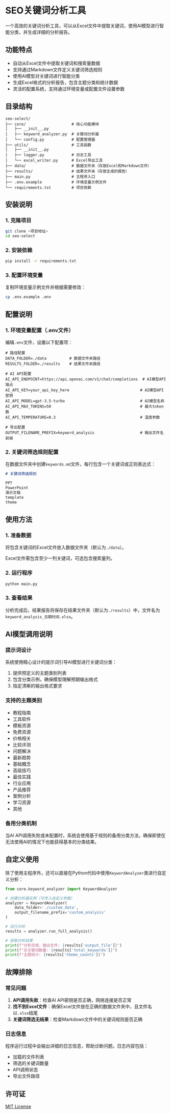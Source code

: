 # SEO关键词分析工具

一个高效的关键词分析工具，可以从Excel文件中提取关键词，使用AI模型进行智能分类，并生成详细的分析报告。

## 功能特点

- 自动从Excel文件中提取关键词和搜索量数据
- 支持通过Markdown文件定义关键词筛选规则
- 使用AI模型对关键词进行智能分类
- 生成Excel格式的分析报告，包含主题分类和统计数据
- 灵活的配置系统，支持通过环境变量或配置文件设置参数

## 目录结构

```
seo-select/
├── core/                    # 核心功能模块
│   ├── __init__.py
│   ├── keyword_analyzer.py  # 关键词分析器
│   └── config.py            # 配置管理器
├── utils/                   # 工具函数
│   ├── __init__.py
│   ├── logger.py            # 日志工具
│   └── excel_writer.py      # Excel导出工具
├── data/                    # 数据文件夹（存放Excel和Markdown文件）
├── results/                 # 结果文件夹（存放生成的报告）
├── main.py                  # 主程序入口
├── .env.example             # 环境变量示例文件
└── requirements.txt         # 项目依赖
```

## 安装说明

### 1. 克隆项目

```bash
git clone <项目地址>
cd seo-select
```

### 2. 安装依赖

```bash
pip install -r requirements.txt
```

### 3. 配置环境变量

复制环境变量示例文件并根据需要修改：

```bash
cp .env.example .env
```

## 配置说明

### 1. 环境变量配置（.env文件）

编辑`.env`文件，设置以下配置项：

```
# 路径配置
DATA_FOLDER=./data          # 数据文件夹路径
RESULTS_FOLDER=./results    # 结果文件夹路径

# AI API配置
AI_API_ENDPOINT=https://api.openai.com/v1/chat/completions  # AI模型API端点
AI_API_KEY=your_api_key_here                               # AI模型API密钥
AI_API_MODEL=gpt-3.5-turbo                                 # AI模型名称
AI_API_MAX_TOKENS=50                                       # 最大token数
AI_API_TEMPERATURE=0.3                                     # 温度参数

# 导出配置
OUTPUT_FILENAME_PREFIX=keyword_analysis                    # 输出文件名前缀
```

### 2. 关键词筛选规则配置

在数据文件夹中创建`keywords.md`文件，每行包含一个关键词或正则表达式：

```markdown
# 关键词筛选规则

PPT
PowerPoint
演示文稿
template
theme
```

## 使用方法

### 1. 准备数据

将包含关键词的Excel文件放入数据文件夹（默认为`./data`）。

Excel文件需包含至少一列关键词，可选包含搜索量列。

### 2. 运行程序

```bash
python main.py
```

### 3. 查看结果

分析完成后，结果报告将保存在结果文件夹（默认为`./results`）中，文件名为`keyword_analysis_日期时间.xlsx`。

## AI模型调用说明

### 提示词设计

系统使用精心设计的提示词引导AI模型进行关键词分类：

1. 提供预定义的主题类别列表
2. 包含分类示例，确保模型理解预期输出格式
3. 指定清晰的输出格式要求

### 支持的主题类别

- 教程指南
- 工具软件
- 模板资源
- 免费资源
- 价格相关
- 比较评测
- 问题解决
- 最新趋势
- 基础概念
- 高级技巧
- 最佳实践
- 行业应用
- 产品推荐
- 案例分析
- 学习资源
- 其他

### 备用分类机制

当AI API调用失败或未配置时，系统会使用基于规则的备用分类方法，确保即使在无法使用AI的情况下也能获得基本的分类结果。

## 自定义使用

除了使用主程序外，还可以直接在Python代码中使用`KeywordAnalyzer`类进行自定义分析：

```python
from core.keyword_analyzer import KeywordAnalyzer

# 创建分析器实例（可传入自定义参数）
analyzer = KeywordAnalyzer(
    data_folder='./custom_data',
    output_filename_prefix='custom_analysis'
)

# 运行分析
results = analyzer.run_full_analysis()

# 获取分析结果
print(f"分析完成，输出文件: {results['output_file']}")
print(f"总关键词数量: {results['total_keywords']}")
print(f"主题统计: {results['theme_counts']}")
```

## 故障排除

### 常见问题

1. **API调用失败**：检查AI API密钥是否正确，网络连接是否正常
2. **找不到Excel文件**：确保Excel文件放在正确的数据文件夹中，且文件名以`.xlsx`结尾
3. **关键词筛选无结果**：检查Markdown文件中的关键词规则是否正确

### 日志信息

程序运行过程中会输出详细的日志信息，帮助诊断问题。日志内容包括：
- 加载的文件列表
- 筛选的关键词数量
- API调用状态
- 导出文件路径

## 许可证

[MIT License](LICENSE)